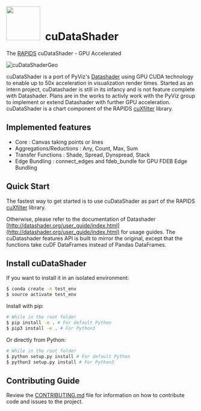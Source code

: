 # <div align="left"><img src="https://rapids.ai/assets/images/rapids_logo.png" width="90px"/>&nbsp; cuDataShader</div>

The [RAPIDS](https://rapids.ai) cuDataShader - GPU Accelerated

![cuDataShaderGeo](https://github.com/rapidsai/cuDataShader/blob/master/files/cuDataShader.png)

cuDataShader is a port of PyViz's [Datashader](http://datashader.org/) using GPU CUDA technology to enable up to 50x acceleration in visualization render times. Started as an intern project, cuDatashader is still in its infancy and is not feature complete with Datashader. Plans are in the works to activly work with the PyViz group to implement or extend Datashader with further GPU acceleration. cuDataShader is a chart component of the RAPIDS [cuXfilter](https://github.com/rapidsai/cuxfilter) library.


## Implemented features

- Core : Canvas taking points or lines
- Aggregations/Reductions : Any, Count, Max, Sum
- Transfer Functions : Shade, Spread, Dynspread, Stack
- Edge Bundling : connect_edges and fdeb_bundle for GPU FDEB Edge Bundling

## Quick Start

The fastest way to get started is to use cuDataShader as part of the RAPIDS [cuXfilter](https://github.com/rapidsai/cuxfilter) library. 

Otherwise, please refer to the documentation of Datashader [http://datashader.org/user_guide/index.html](http://datashader.org/user_guide/index.html) for usage guides. The cuDatashader features API is built to mirror the original, except that the functions take cuDF DataFrames instead of Pandas DataFrames.

## Install cuDataShader

If you want to install it in an isolated environment:
```sh
$ conda create -n test_env
$ source activate test_env
```

Install with pip:
```sh
# While in the root folder
$ pip install -e . # For default Python
$ pip3 install -e . # For Python3
```

Or directly from Python:
```sh
# While in the root folder
$ python setup.py install # For default Python
$ python3 setup.py install # For Python3
```

## Contributing Guide

Review the [CONTRIBUTING.md](https://github.com/rapidsai/cuDataShader/blob/master/CONTRIBUTING.md) file for information on how to contribute code and issues to the project.


